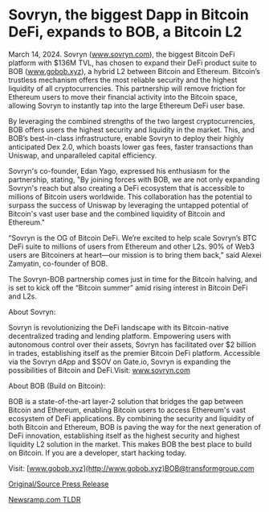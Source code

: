 # Sovryn, the biggest Dapp in Bitcoin DeFi, expands to BOB, a Bitcoin L2

March 14, 2024. Sovryn (www.sovryn.com), the biggest Bitcoin DeFi platform with $136M TVL, has chosen to expand their DeFi product suite to BOB (www.gobob.xyz), a hybrid L2 between Bitcoin and Ethereum. Bitcoin’s trustless mechanism offers the most reliable security and the highest liquidity of all cryptocurrencies. This partnership will remove friction for Ethereum users to move their financial activity into the Bitcoin space, allowing Sovryn to instantly tap into the large Ethereum DeFi user base.

By leveraging the combined strengths of the two largest cryptocurrencies, BOB offers users the highest security and liquidity in the market. This, and BOB’s best-in-class infrastructure, enable Sovryn to deploy their highly anticipated Dex 2.0, which boasts lower gas fees, faster transactions than Uniswap, and unparalleled capital efficiency.

Sovryn's co-founder, Edan Yago, expressed his enthusiasm for the partnership, stating, "By joining forces with BOB, we are not only expanding Sovryn's reach but also creating a DeFi ecosystem that is accessible to millions of Bitcoin users worldwide. This collaboration has the potential to surpass the success of Uniswap by leveraging the untapped potential of Bitcoin's vast user base and the combined liquidity of Bitcoin and Ethereum."

“Sovryn is the OG of Bitcoin DeFi. We’re excited to help scale Sovryn’s BTC DeFi suite to millions of users from Ethereum and other L2s. 90% of Web3 users are Bitcoiners at heart—our mission is to bring them back,” said Alexei Zamyatin, co-founder of BOB.

The Sovryn-BOB partnership comes just in time for the Bitcoin halving, and is set to kick off the “Bitcoin summer” amid rising interest in Bitcoin DeFi and L2s.

About Sovryn:

Sovryn is revolutionizing the DeFi landscape with its Bitcoin-native decentralized trading and lending platform. Empowering users with autonomous control over their assets, Sovryn has facilitated over $2 billion in trades, establishing itself as the premier Bitcoin DeFi platform. Accessible via the Sovryn dApp and $SOV on Gate.io, Sovryn is expanding the possibilities of Bitcoin and DeFi.Visit: www.sovryn.com

About BOB (Build on Bitcoin):

BOB is a state-of-the-art layer-2 solution that bridges the gap between Bitcoin and Ethereum, enabling Bitcoin users to access Ethereum's vast ecosystem of DeFi applications. By combining the security and liquidity of both Bitcoin and Ethereum, BOB is paving the way for the next generation of DeFi innovation, establishing itself as the highest security and highest liquidity L2 solution in the market. This makes BOB the best place to build on Bitcoin. If you are a developer, start hacking today.

Visit: [www.gobob.xyz](http://www.gobob.xyz)BOB@transformgroup.com 

[Original/Source Press Release](https://blockchainwire.io/press-release/sovryn-the-biggest-dapp-in-bitcoin-defi-expands-to-bob-a-bitcoin-l2) 

[Newsramp.com TLDR](https://newsramp.com/None) 